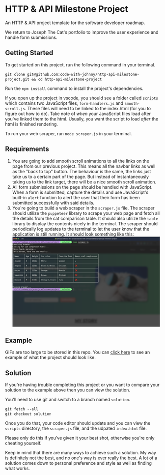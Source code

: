 # HTTP & API Milestone Project

An HTTP & API project template for the software developer roadmap.

We return to Joseph The Cat's portfolio to improve the user experience and handle form submissions.

## Getting Started

To get started on this project, run the following command in your terminal.

```
git clone git@github.com:code-with-johnny/http-api-milestone-project.git && cd http-api-milestone-project
```

Run the `npm install` command to install the project's dependencies.

If you open up the project in vscode, you should see a folder called `scripts` which contains two JavaScript files, `form-handlers.js` and `smooth-scroll.js`. These files will need to be linked to the index.html (for you to figure out how to do). Take note of _when_ your JavaScript files load after you've linked them to the html. Usually, you want the script to load _after_ the html is finished rendering.

To run your web scraper, run `node scraper.js` in your terminal.

## Requirements

1. You are going to add smooth scroll animations to all the links on the page from our previous project. This means all the navbar links as well as the "back to top" button. The behaviour is the same, the links just take us to a certain part of the page. But instead of instantaneously taking us to the link target, there will be a nice smooth scroll animation.
2. All form submissions on the page should be handled with JavaScript. When a form is submitted, capture the details and use JavaScript's built-in `alert` function to alert the user that their form has been submitted successfully with said details.
3. You're going to build a web scraper in the `scraper.js` file. The scraper should utilize the `puppeteer` library to scrape your web page and fetch all the details from the cat comparison table. It should also utilize the `table` library to display the contents nicely in the terminal. The scraper should periodically log updates to the terminal to let the user know that the application is still running. It should look something like this:![Scraper Result](./assets/img/scraper-result.png)

## Example

GIFs are too large to be stored in this repo. You can [click here](https://www.youtube.com/watch?v=KuxQ5KrWamo&ab_channel=CodeWithJohnny) to see an example of what the project should look like.

## Solution

If you're having trouble completing this project or you want to compare your solution to the example above then you can view the solution.

You'll need to use git and switch to a branch named `solution`.

```
git fetch --all
git checkout solution
```

Once you do that, your code editor should update and you can view the `scripts` directory, the `scraper.js` file, and the udpated `index.html` file.

Please only do this if you've given it your best shot, otherwise you're only cheating yourself.

Keep in mind that there are many ways to achieve such a solution. My way is definitely not the best, and no one's way is ever really the best. A lot of a solution comes down to personal preference and style as well as finding what works.
